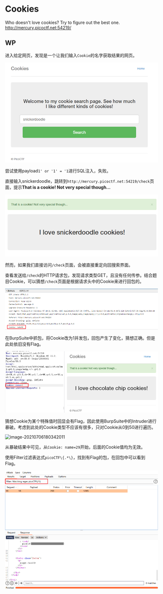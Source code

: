 # Cookies

Who doesn't love cookies? Try to figure out the best one. http://mercury.picoctf.net:54219/

## WP

进入给定网页，发现是一个让我们输入`Cookie`的名字获取结果的网页。

![image-20210706175325779](Cookies.assets/image-20210706175325779.png)

尝试使用payload`1' or '1' = '1`进行SQL注入，失败。

直接输入snickerdoodle，跳转到`http://mercury.picoctf.net:54219/check`页面，提示**That is a cookie! Not very special though...**

![image-20210706175447358](Cookies.assets/image-20210706175447358.png)

然而，如果我们直接访问`/check`页面，会被直接重定向回搜索界面。

查看发送给`/check`的HTTP请求包，发现请求类型GET，且没有任何传参。结合题目Cookie，可以猜想`/check`页面是根据请求头中的Cookie来进行回包的。

![image-20210706175706723](Cookies.assets/image-20210706175706723.png)

在BurpSuite中抓包，将Cookie改为1并发包，回包产生了变化，猜想正确。但是此处依旧没有Flag。

![image-20210706180133148](Cookies.assets/image-20210706180133148.png)

猜想Cookie为某个特殊值时回显会有Flag，因此使用BurpSuite中的Intruder进行暴破。考虑到此处的Cookie类型不应该有很多，只对Cookie从0到50进行遍历。

![image-20210706180342011](Cookies.assets/image-20210706180342011.png)

从暴破结果中可见，从`Cookie: name=29`开始，后面的Cookie值均为无效。

使用Filter过滤表达式`picoCTF\{.*\}`，找到有Flag的包，在回包中可以看到Flag。

![image-20210706180655714](Cookies.assets/image-20210706180655714.png)


